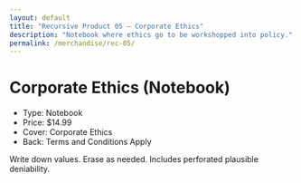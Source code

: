 ```yaml
---
layout: default
title: "Recursive Product 05 — Corporate Ethics"
description: "Notebook where ethics go to be workshopped into policy."
permalink: /merchandise/rec-05/
---
```


# Corporate Ethics (Notebook)

- Type: Notebook
- Price: $14.99
- Cover: Corporate Ethics
- Back: Terms and Conditions Apply

Write down values. Erase as needed. Includes perforated plausible deniability.
